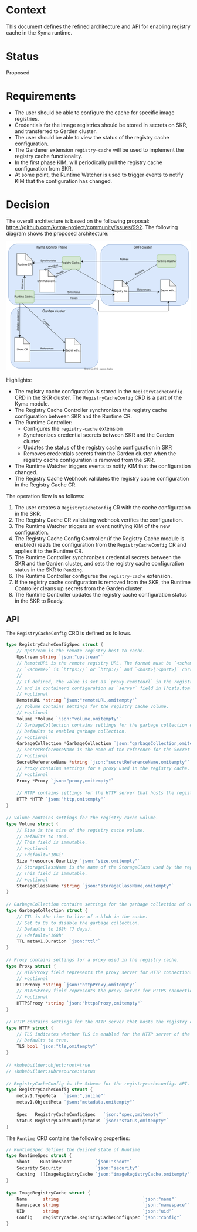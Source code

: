 # Context
This document defines the refined architecture and API for enabling registry cache in the Kyma runtime.

# Status
Proposed

# Requirements

- The user should be able to configure the cache for specific image registries.
- Credentials for the image registries should be stored in secrets on SKR, and transferred to Garden cluster.
- The user should be able to view the status of the registry cache configuration.
- The Gardener extension `registry-cache` will be used to implement the registry cache functionality.
- In the first phase KIM, will periodically pull the registry cache configuration from SKR.
- At some point, the Runtime Watcher is used to trigger events to notify KIM that the configuration has changed.

# Decision

The overall architecture is based on the following proposal: https://github.com/kyma-project/community/issues/992. The following diagram shows the proposed architecture:

![](./assets/caching-in-kim-v2.drawio.svg)

Highlights:
- The registry cache configuration is stored in the `RegistryCacheConfig` CRD in the SKR cluster. The `RegistryCacheConfig` CRD is a part of the Kyma module.
- The Registry Cache Controller synchronizes the registry cache configuration between SKR and the Runtime CR.
- The Runtime Controller:
  - Configures the `registry-cache` extension 
  - Synchronizes credential secrets between SKR and the Garden cluster 
  - Updates the status of the registry cache configuration in SKR
  - Removes credentials secrets from the Garden cluster when the registry cache configuration is removed from the SKR.
- The Runtime Watcher triggers events to notify KIM that the configuration changed.
- The Registry Cache Webhook validates the registry cache configuration in the Registry Cache CR.

The operation flow is as follows:
1. The user creates a `RegistryCacheConfig` CR with the cache configuration in the SKR.
2. The Registry Cache CR validating webhook verifies the configuration.
3. The Runtime Watcher triggers an event notifying KIM of the new configuration.
4. The Registry Cache Config Controller (if the Registry Cache module is enabled) reads the configuration from the `RegistryCacheConfig` CR and applies it to the Runtime CR.
5. The Runtime Controller synchronizes credential secrets between the SKR and the Garden cluster, and sets the registry cache configuration status in the SKR to `Pending`.
6. The Runtime Controller configures the `registry-cache` extension.
7. If the registry cache configuration is removed from the SKR, the Runtime Controller cleans up secrets from the Garden cluster.
8. The Runtime Controller updates the registry cache configuration status in the SKR to Ready.

## API

The `RegistryCacheConfig` CRD is defined as follows.

```go
type RegistryCacheConfigSpec struct {
	// Upstream is the remote registry host to cache.
	Upstream string `json:"upstream"`
	// RemoteURL is the remote registry URL. The format must be `<scheme><host>[:<port>]` where
	// `<scheme>` is `https://` or `http://` and `<host>[:<port>]` corresponds to the Upstream
	//
	// If defined, the value is set as `proxy.remoteurl` in the registry [configuration](https://github.com/distribution/distribution/blob/main/docs/content/recipes/mirror.md#configure-the-cache)
	// and in containerd configuration as `server` field in [hosts.toml](https://github.com/containerd/containerd/blob/main/docs/hosts.md#server-field) file.
	// +optional
	RemoteURL *string `json:"remoteURL,omitempty"`
	// Volume contains settings for the registry cache volume.
	// +optional
	Volume *Volume `json:"volume,omitempty"`
	// GarbageCollection contains settings for the garbage collection of content from the cache.
	// Defaults to enabled garbage collection.
	// +optional
	GarbageCollection *GarbageCollection `json:"garbageCollection,omitempty"`
	// SecretReferenceName is the name of the reference for the Secret containing the upstream registry credentials.
	// +optional
	SecretReferenceName *string `json:"secretReferenceName,omitempty"`
	// Proxy contains settings for a proxy used in the registry cache.
	// +optional
	Proxy *Proxy `json:"proxy,omitempty"`

	// HTTP contains settings for the HTTP server that hosts the registry cache.
	HTTP *HTTP `json:"http,omitempty"`
}

// Volume contains settings for the registry cache volume.
type Volume struct {
	// Size is the size of the registry cache volume.
	// Defaults to 10Gi.
	// This field is immutable.
	// +optional
	// +default="10Gi"
	Size *resource.Quantity `json:"size,omitempty"`
	// StorageClassName is the name of the StorageClass used by the registry cache volume.
	// This field is immutable.
	// +optional
	StorageClassName *string `json:"storageClassName,omitempty"`
}

// GarbageCollection contains settings for the garbage collection of content from the cache.
type GarbageCollection struct {
	// TTL is the time to live of a blob in the cache.
	// Set to 0s to disable the garbage collection.
	// Defaults to 168h (7 days).
	// +default="168h"
	TTL metav1.Duration `json:"ttl"`
}

// Proxy contains settings for a proxy used in the registry cache.
type Proxy struct {
	// HTTPProxy field represents the proxy server for HTTP connections which is used by the registry cache.
	// +optional
	HTTPProxy *string `json:"httpProxy,omitempty"`
	// HTTPSProxy field represents the proxy server for HTTPS connections which is used by the registry cache.
	// +optional
	HTTPSProxy *string `json:"httpsProxy,omitempty"`
}

// HTTP contains settings for the HTTP server that hosts the registry cache.
type HTTP struct {
	// TLS indicates whether TLS is enabled for the HTTP server of the registry cache.
	// Defaults to true.
	TLS bool `json:"tls,omitempty"`
}

// +kubebuilder:object:root=true
// +kubebuilder:subresource:status

// RegistryCacheConfig is the Schema for the registrycacheconfigs API.
type RegistryCacheConfig struct {
	metav1.TypeMeta   `json:",inline"`
	metav1.ObjectMeta `json:"metadata,omitempty"`

	Spec   RegistryCacheConfigSpec   `json:"spec,omitempty"`
	Status RegistryCacheConfigStatus `json:"status,omitempty"`
}
```

The `Runtime` CRD contains the following properties:

```go
// RuntimeSpec defines the desired state of Runtime
type RuntimeSpec struct {
	Shoot    RuntimeShoot         `json:"shoot"`
	Security Security             `json:"security"`
	Caching  []ImageRegistryCache `json:"imageRegistryCache,omitempty"`
}

type ImageRegistryCache struct {
	Name      string                                `json:"name"`
	Namespace string                                `json:"namespace"`
	UID       string                                `json:"uid"`
	Config    registrycache.RegistryCacheConfigSpec `json:"config"`
}

```
